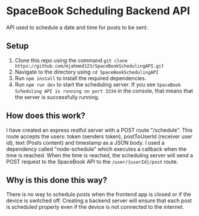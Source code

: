# SpaceBook Scheduling Backend API
API used to schedule a date and time for posts to be sent.

## Setup
1. Clone this repo using the command `git clone https://github.com/mjahmed123/SpaceBookSchedulingAPI.git`
2. Navigate to the directory using `cd SpaceBookSchedulingAPI`
3. Run `npm install` to install the required dependencies.
4. Run `npm run dev` to start the scheduling server.
If you see `SpaceBook Scheduling API is running on port 3334` in the console, that means that the server is successfully running.

## How does this work?
I have created an express restful server with a POST route "/schedule". This route accepts the users: token (senders token), postToUserId (receiver user id), text (Posts content) and timestamp as a JSON body. I used a dependency called "node-schedule" which executes a callback when the time is reached. When the time is reached, the scheduling server will send a POST request to the SpaceBook API to the `/user/{userId}/post` route.

## Why is this done this way?
There is no way to schedule posts when the frontend app is closed or if the device is switched off. Creating a backend server will ensure that each post is scheduled properly even if the device is not connected to the internet.